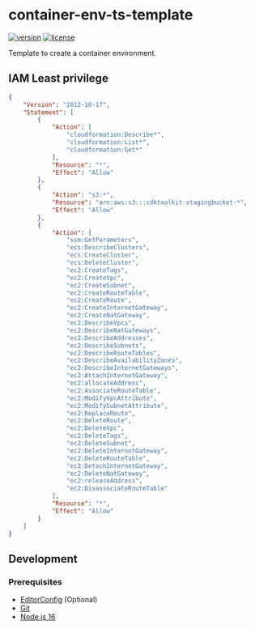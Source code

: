 # container-env-ts-template

[![version][badge-version]][releases]
[![license][badge-license]][license]

Template to create a container environment.

## IAM Least privilege

```json
{
    "Version": "2012-10-17",
    "Statement": [
        {
            "Action": [
                "cloudformation:Describe*",
                "cloudformation:List*",
                "cloudformation:Get*"
            ],
            "Resource": "*",
            "Effect": "Allow"
        },
        {
            "Action": "s3:*",
            "Resource": "arn:aws:s3:::cdktoolkit-stagingbucket-*",
            "Effect": "Allow"
        },
        {
            "Action": [
                "ssm:GetParameters",
                "ecs:DescribeClusters",
                "ecs:CreateCluster",
                "ecs:DeleteCluster",
                "ec2:CreateTags",
                "ec2:CreateVpc",
                "ec2:CreateSubnet",
                "ec2:CreateRouteTable",
                "ec2:CreateRoute",
                "ec2:CreateInternetGateway",
                "ec2:CreateNatGateway",
                "ec2:DescribeVpcs",
                "ec2:DescribeNatGateways",
                "ec2:DescribeAddresses",
                "ec2:DescribeSubnets",
                "ec2:DescribeRouteTables",
                "ec2:DescribeAvailabilityZones",
                "ec2:DescribeInternetGateways",
                "ec2:AttachInternetGateway",
                "ec2:allocateAddress",
                "ec2:AssociateRouteTable",
                "ec2:ModifyVpcAttribute",
                "ec2:ModifySubnetAttribute",
                "ec2:ReplaceRoute",
                "ec2:DeleteRoute",
                "ec2:DeleteVpc",
                "ec2:DeleteTags",
                "ec2:DeleteSubnet",
                "ec2:DeleteInternetGateway",
                "ec2:DeleteRouteTable",
                "ec2:DetachInternetGateway",
                "ec2:DeleteNatGateway",
                "ec2:releaseAddress",
                "ec2:DisassociateRouteTable"
            ],
            "Resource": "*",
            "Effect": "Allow"
        }
    ]
}
```

## Development

### Prerequisites

- [EditorConfig][editorconfig] (Optional)
- [Git][git]
- [Node.js 16][nodejs]

[badge-license]: https://img.shields.io/github/license/stack-spot/container-env-ts-template
[badge-version]: https://img.shields.io/github/v/tag/stack-spot/container-env-ts-template?include_prereleases
[editorconfig]: https://editorconfig.org/
[git]: https://git-scm.com/downloads
[license]: https://github.com/stack-spot/container-env-ts-template/blob/main/LICENSE
[nodejs]: https://nodejs.org/en/download/
[releases]: https://github.com/stack-spot/container-env-ts-template/releases
